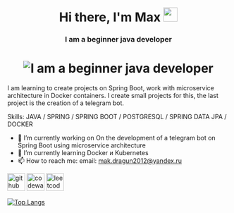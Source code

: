 <h1 align="center">Hi there, I'm Max</a> 
<img src="https://github.com/blackcater/blackcater/raw/main/images/Hi.gif" height="32"/></h1>
<h3 align="center">I am a beginner java developer</h3>

<h1 align="center">
<img class="marginauto" src="https://srv4.imgonline.com.ua/result_img/imgonline-com-ua-Resize-oJ6yDvpQjkY.png" alt="I am a beginner java developer">
</h1>

I am learning to create projects on Spring Boot, work with microservice architecture in Docker containers. I create small projects for this, the last project is the creation of a telegram bot.

Skills: JAVA / SPRING / SPRING BOOT / POSTGRESQL / SPRING DATA JPA / DOCKER

- 🔭 I’m currently working on On the development of a telegram bot on Spring Boot using microservice architecture 
- 🌱 I’m currently learning Docker и Kubernetes 
- 📫 How to reach me: email: mak.dragun2012@yandex.ru 


[<img src='https://cdn.jsdelivr.net/npm/simple-icons@3.0.1/icons/github.svg' alt='github' height='40'>](https://github.com/MaximDragun)  [<img src='https://cdn.jsdelivr.net/npm/simple-icons@3.0.1/icons/codewars.svg' alt='codewars' height='40'>](https://www.codewars.com/users/maxim179800)  [<img src='https://cdn.jsdelivr.net/npm/simple-icons@3.0.1/icons/leetcode.svg' alt='leetcode' height='40'>](https://leetcode.com/maxim179800/)  

[![Top Langs](https://github-readme-stats.vercel.app/api/top-langs/?username=MaximDragun)](https://github.com/anuraghazra/github-readme-stats)

